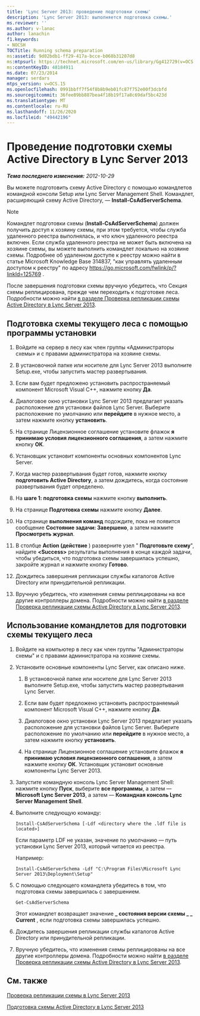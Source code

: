 ```yaml
---
title: 'Lync Server 2013: проведение подготовки схемы'
description: 'Lync Server 2013: выполняется подготовка схемы.'
ms.reviewer: ''
ms.author: v-lanac
author: lanachin
f1.keywords:
- NOCSH
TOCTitle: Running schema preparation
ms:assetid: 9d02bdb1-ff29-417a-bcce-b068b31207d8
ms:mtpsurl: https://technet.microsoft.com/en-us/library/Gg412729(v=OCS.15)
ms:contentKeyID: 48184911
ms.date: 07/23/2014
manager: serdars
mtps_version: v=OCS.15
ms.openlocfilehash: 0991bbff7f54f8b8b9eb01fc87f752e00f3dcbfd
ms.sourcegitcommit: 36fee89bb887bea4f18b19f17a8c69daf5bc423d
ms.translationtype: MT
ms.contentlocale: ru-RU
ms.lasthandoff: 11/26/2020
ms.locfileid: "49442196"
---
```

# <a name="running-active-directory-schema-preparation-in-lync-server-2013"></a>Проведение подготовки схемы Active Directory в Lync Server 2013

<div data-xmlns="http://www.w3.org/1999/xhtml">

<div class="topic" data-xmlns="http://www.w3.org/1999/xhtml" data-msxsl="urn:schemas-microsoft-com:xslt" data-cs="https://msdn.microsoft.com/">

<div data-asp="https://msdn2.microsoft.com/asp">



</div>

<div id="mainSection">

<div id="mainBody">

<span> </span>

_**Тема последнего изменения:** 2012-10-29_

Вы можете подготовить схему Active Directory с помощью командлетов командной консоли Setup или Lync Server Management Shell. Командлет, расширяющий схему Active Directory, — **Install-CsAdServerSchema**.

<div>


> [!NOTE]  
> Командлет подготовки схемы (<STRONG>Install-CsAdServerSchema</STRONG>) должен получить доступ к хозяину схемы, при этом требуется, чтобы служба удаленного реестра выполнялась, и что ключ удаленного реестра включен. Если служба удаленного реестра не может быть включена на хозяине схемы, вы можете выполнить командлет локально на хозяине схемы. Подробнее об удаленном доступе к реестру можно найти в статье Microsoft Knowledge Base 314837, "как управлять удаленным доступом к реестру" по адресу <A href="https://go.microsoft.com/fwlink/p/?linkid=125769">https://go.microsoft.com/fwlink/p/?linkId=125769</A> .



</div>

После завершения подготовки схемы вручную убедитесь, что Секция схемы реплицирована, прежде чем переходить к подготовке леса. Подробности можно найти [в разделе Проверка репликации схемы Active Directory в Lync Server 2013](lync-server-2013-verifying-schema-replication.md).

<div>

## <a name="to-use-setup-to-prepare-the-schema-of-the-current-forest"></a>Подготовка схемы текущего леса с помощью программы установки

1.  Войдите на сервер в лесу как член группы «Администраторы схемы» и с правами администратора на хозяине схемы.

2.  В установочной папке или носителе для Lync Server 2013 выполните Setup.exe, чтобы запустить мастер развертывания.

3.  Если вам будет предложено установить распространяемый компонент Microsoft Visual C++, нажмите кнопку **Да**.

4.  Диалоговое окно установки Lync Server 2013 предлагает указать расположение для установки файлов Lync Server. Выберите расположение по умолчанию или **перейдите** в нужное место, а затем нажмите кнопку **установить**.

5.  На странице Лицензионное соглашение установите флажок **я принимаю условия лицензионного соглашения**, а затем нажмите кнопку **ОК**.

6.  Установщик установит компоненты основных компонентов Lync Server.

7.  Когда мастер развертывания будет готов, нажмите кнопку **подготовить Active Directory**, а затем дождитесь, когда состояние развертывания будет определено.

8.  На **шаге 1: подготовка схемы** нажмите кнопку **выполнить**.

9.  На странице **Подготовка схемы** нажмите кнопку **Далее**.

10. На странице **выполнения команд** подождите, пока не появится сообщение **Состояние задачи: Завершено**, а затем нажмите **Просмотреть журнал**.

11. В столбце **Action (действие** ) разверните узел " **Подготовьте схему**", найдите **\<Success\>** результаты выполнения в конце каждой задачи, чтобы убедиться, что подготовка схемы завершилась успешно, закройте журнал и нажмите кнопку **Готово**.

12. Дождитесь завершения репликации службы каталогов Active Directory или принудительной репликации.

13. Вручную убедитесь, что изменения схемы реплицированы на все другие контроллеры домена. Подробности можно найти [в разделе Проверка репликации схемы Active Directory в Lync Server 2013](lync-server-2013-verifying-schema-replication.md).

</div>

<div>

## <a name="to-use-cmdlets-to-prepare-the-schema-of-the-current-forest"></a>Использование командлетов для подготовки схемы текущего леса

1.  Войдите на компьютер в лесу как член группы "Администраторы схемы" и с правами администратора на хозяине схемы.

2.  Установите основные компоненты Lync Server, как описано ниже.
    
    1.  В установочной папке или носителе для Lync Server 2013 выполните Setup.exe, чтобы запустить мастер развертывания Lync Server.
    
    2.  Если вам будет предложено установить распространяемый компонент Microsoft Visual C++, нажмите кнопку **Да**.
    
    3.  Диалоговое окно установки Lync Server 2013 предлагает указать расположение для установки файлов Lync Server. Выберите расположение по умолчанию или **перейдите** в нужное место, а затем нажмите кнопку **установить**.
    
    4.  На странице Лицензионное соглашение установите флажок **я принимаю условия лицензионного соглашения**, а затем нажмите кнопку **ОК**. Установщик установит основные компоненты Lync Server 2013.

3.  Запустите командную консоль Lync Server Management Shell: нажмите кнопку **Пуск**, выберите **все программы**, а затем — **Microsoft Lync Server 2013**, а затем — **Командная консоль Lync Server Management Shell**.

4.  Выполните следующую команду:
    
        Install-CsAdServerSchema [-Ldf <directory where the .ldf file is located>] 
    
    Если параметр LDF не указан, значение по умолчанию — путь установки Lync Server 2013, который читается из реестра.
    
    Например:
    
        Install-CsAdServerSchema -Ldf "C:\Program Files\Microsoft Lync Server 2013\Deployment\Setup"

5.  С помощью следующего командлета убедитесь в том, что подготовка схемы завершилась с завершением.
    
        Get-CsAdServerSchema 
    
    Этот командлет возвращает значение **\_ состояния версии схемы \_ \_ Current** , если подготовка схемы завершилась успешно.

6.  Дождитесь завершения репликации службы каталогов Active Directory или принудительной репликации.

7.  Вручную убедитесь, что изменения схемы реплицированы на все другие контроллеры домена. Подробности можно найти [в разделе Проверка репликации схемы Active Directory в Lync Server 2013](lync-server-2013-verifying-schema-replication.md).

</div>

<div>

## <a name="see-also"></a>См. также


[Проверка репликации схемы в Lync Server 2013](lync-server-2013-verifying-schema-replication.md)  


[Подготовка схемы Active Directory в Lync Server 2013](lync-server-2013-preparing-the-active-directory-schema.md)  
  

</div>

</div>

<span> </span>

</div>

</div>

</div>

